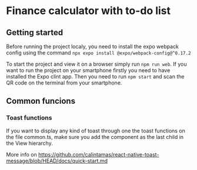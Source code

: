 # Finance calculator with to-do list

## Getting started

Before running the project localy, you need to install the expo webpack config using the command `npx expo install @expo/webpack-config@^0.17.2`

To start the project and view it on a browser simply run `npm run web`. If you want to run the project on your smartphone firstly you need to have installed the Expo clint app. Then you need to run `npm start` and scan the QR code on the terminal from your smartphone.


## Common funcions

### Toast functions
If you want to display any kind of toast through one the toast functions on the file common.ts, make sure you add the <Toast /> component as the last child in the View hierarchy.

More info on https://github.com/calintamas/react-native-toast-message/blob/HEAD/docs/quick-start.md